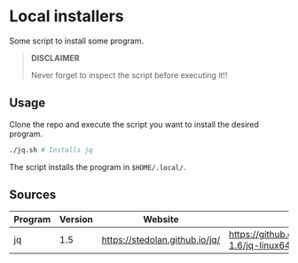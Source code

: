 # Local installers

Some script to install some program.

> **DISCLAIMER**
>
> Never forget to inspect the script before executing it!!

## Usage

Clone the repo and execute the script you want to install the desired program.

```sh
./jq.sh # Installs jq
```

The script installs the program in `$HOME/.local/`.

## Sources

|	Program	|	Version	|	Website							|	Download link														|
|-----------|-----------|-----------------------------------|-----------------------------------------------------------------------|
|	jq		|	1.5		|	https://stedolan.github.io/jq/	|	https://github.com/stedolan/jq/releases/download/jq-1.6/jq-linux64	|
